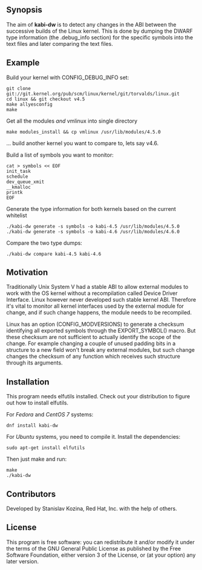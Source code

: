 ## Synopsis

The aim of **kabi-dw** is to detect any changes in the ABI between the successive builds of the Linux kernel.
This is done by dumping the DWARF type information (the .debug\_info section) for the specific symbols into the text files and later comparing the text files.

## Example

Build your kernel with CONFIG\_DEBUG\_INFO set:

```
git clone git://git.kernel.org/pub/scm/linux/kernel/git/torvalds/linux.git
cd linux && git checkout v4.5
make allyesconfig
make
```

Get all the modules *and* vmlinux into single directory

```
make modules_install && cp vmlinux /usr/lib/modules/4.5.0
```

... build another kernel you want to compare to, lets say v4.6.

Build a list of symbols you want to monitor:

~~~
cat > symbols << EOF
init_task
schedule
dev_queue_xmit
__kmalloc
printk
EOF
~~~

Generate the type information for both kernels based on the current whitelist

~~~
./kabi-dw generate -s symbols -o kabi-4.5 /usr/lib/modules/4.5.0
./kabi-dw generate -s symbols -o kabi-4.6 /usr/lib/modules/4.6.0
~~~

Compare the two type dumps:

~~~
./kabi-dw compare kabi-4.5 kabi-4.6
~~~

## Motivation

Traditionally Unix System V had a stable ABI to allow external modules to work with the OS kernel without a recompilation called Device Driver Interface.
Linux however never developed such stable kernel ABI. Therefore it's vital to monitor all kernel interfaces used by the external module for change, and if such change happens, the module needs to be recompiled.

Linux has an option (CONFIG\_MODVERSIONS) to generate a checksum identifying all exported symbols through the EXPORT\_SYMBOL() macro. But these checksum are not sufficient to actually identify the scope of the change. For example changing a couple of unused padding bits in a structure to a new field won't break any external modules, but such change changes the checksum of any function which receives such structure through its arguments.

## Installation

This program needs elfutils installed. Check out your distribution to figure out how to install elfutils.

For *Fedora* and *CentOS 7* systems:
~~~
dnf install kabi-dw
~~~

For *Ubuntu* systems, you need to compile it. Install the dependencies:
~~~
sudo apt-get install elfutils
~~~

Then just make and run:
~~~
make
./kabi-dw
~~~

## Contributors

Developed by Stanislav Kozina, Red Hat, Inc. with the help of others.

## License

This program is free software: you can redistribute it and/or modify
it under the terms of the GNU General Public License as published by
the Free Software Foundation, either version 3 of the License, or
(at your option) any later version.
